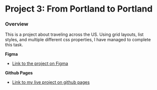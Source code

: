 # Project 3: From Portland to Portland

### Overview

This is a project about traveling across the US. Using grid layouts, list styles, and multiple different css properties, I have managed to complete this task. 


**Figma**

* [Link to the project on Figma](https://www.figma.com/file/xM9rNsdK4iNcFJmDZho3Aw/Sprint-3%3A-From-Portland-to-Portland-%2F-desktop-%2B-mobile?node-id=500%3A0)

**Github Pages**
* [Link to my live project on github pages]( )